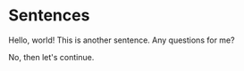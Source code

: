 # Sentences

Hello, world! This is another sentence. Any questions for me?

No, then let's continue.

